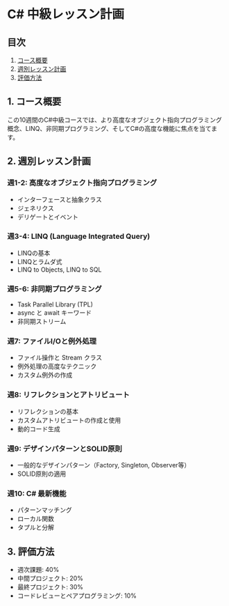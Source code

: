 # C# 中級レッスン計画

## 目次
1. [コース概要](#1-コース概要)
2. [週別レッスン計画](#2-週別レッスン計画)
3. [評価方法](#3-評価方法)

## 1. コース概要

この10週間のC#中級コースでは、より高度なオブジェクト指向プログラミング概念、LINQ、非同期プログラミング、そしてC#の高度な機能に焦点を当てます。

## 2. 週別レッスン計画

### 週1-2: 高度なオブジェクト指向プログラミング
- インターフェースと抽象クラス
- ジェネリクス
- デリゲートとイベント

### 週3-4: LINQ (Language Integrated Query)
- LINQの基本
- LINQとラムダ式
- LINQ to Objects, LINQ to SQL

### 週5-6: 非同期プログラミング
- Task Parallel Library (TPL)
- async と await キーワード
- 非同期ストリーム

### 週7: ファイルI/Oと例外処理
- ファイル操作と Stream クラス
- 例外処理の高度なテクニック
- カスタム例外の作成

### 週8: リフレクションとアトリビュート
- リフレクションの基本
- カスタムアトリビュートの作成と使用
- 動的コード生成

### 週9: デザインパターンとSOLID原則
- 一般的なデザインパターン（Factory, Singleton, Observer等）
- SOLID原則の適用

### 週10: C# 最新機能
- パターンマッチング
- ローカル関数
- タプルと分解

## 3. 評価方法

- 週次課題: 40%
- 中間プロジェクト: 20%
- 最終プロジェクト: 30%
- コードレビューとペアプログラミング: 10%
